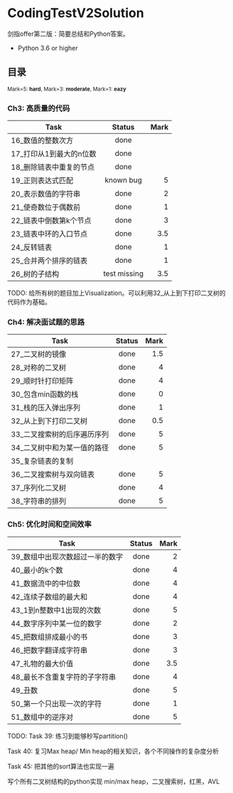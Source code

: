 # CodingTestV2Solution
剑指offer第二版：简要总结和Python答案。
- Python 3.6 or higher

## 目录

<sub>Mark=5: **hard**, Mark=3: **moderate**, Mark=1: **eazy**</sub>

### Ch3: 高质量的代码

| Task                                         | Status          | Mark  |
| -------------|:-------------:| -----:|
| 16_数值的整数次方                  | done              | |
| 17_打印从1到最大的n位数       | done              | |
| 18_删除链表中重复的节点       | done               | |
| 19_正则表达式匹配                  | known bug     | 5 |
| 20_表示数值的字符串               | done              | 2 |
| 21_使奇数位于偶数前              | done              | 1 |
| 22_链表中倒数第k个节点         | done              | 3 |
| 23_链表中环的入口节点           | done              | 3.5 |
| 24_反转链表                             | done              | 1 |
| 25_合并两个排序的链表           | done              | 1 |
| 26_树的子结构                         | test missing   | 3.5 |

TODO: 给所有树的题目加上Visualization。可以利用32_从上到下打印二叉树的代码作为基础。

### Ch4: 解决面试题的思路

| Task                                         | Status          | Mark  |
| -------------|:-------------:| -----:|
| 27_二叉树的镜像                    | done              | 1.5 |
| 28_对称的二叉树                    | done              | 4 |
| 29_顺时针打印矩阵                | done              | 4 |
| 30_包含min函数的栈               | done              | 0 |
| 31_栈的压入弹出序列              | done             |  1 |
| 32_从上到下打印二叉树          | done              | 0.5 |
| 33_二叉搜索树的后序遍历序列        | done              | 5 |
| 34_二叉树中和为某一值的路径        | done              | 5 |
| 35_复杂链表的复制                          |                       |   |
| 36_二叉搜索树与双向链表               | done              | 5 |
| 37_序列化二叉树                             | done              | 4 |
| 38_字符串的排列                             | done              | 5 |

### Ch5: 优化时间和空间效率

| Task                                         | Status          | Mark  |
| -------------|:-------------:| -----:|
| 39_数组中出现次数超过一半的数字      | done              | 2  |
| 40_最小的k个数                                    | done              | 4  |
| 41_数据流中的中位数                           | done              | 4  |
| 42_连续子数组的最大和                        | done             | 4  |
| 43_1到n整数中1出现的次数                  | done             | 5  |
| 44_数字序列中某一位的数字                | done             | 2  |
| 45_把数组排成最小的书                        | done             | 3  |
| 46_把数字翻译成字符串                        | done             | 3  |
| 47_礼物的最大价值                               | done             | 3.5  |
| 48_最长不含重复字符的子字符串          | done             | 4  |
| 49_丑数                                                  | done             | 5  |
| 50_第一个只出现一次的字符                 | done             | 1  |
| 51_数组中的逆序对                               | done             | 5  |

TODO: 
Task 39: 练习到能够秒写partition()

Task 40: 复习Max heap/ Min heap的相关知识，各个不同操作的复杂度分析

Task 45: 把其他的sort算法也实现一遍

写个所有二叉树结构的python实现 min/max heap，二叉搜索树，红黑，AVL
